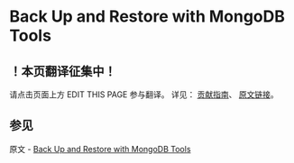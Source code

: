 # Back Up and Restore with MongoDB Tools

## ！本页翻译征集中！

请点击页面上方 EDIT THIS PAGE 参与翻译。
详见：
[贡献指南]( https://github.com/JinMuInfo/MongoDB-Manual-zh/blob/master/CONTRIBUTING.md )、
[原文链接](  https://docs.mongodb.com/manual/tutorial/backup-and-restore-tools/  )。

## 参见

原文 - [Back Up and Restore with MongoDB Tools]( https://docs.mongodb.com/manual/tutorial/backup-and-restore-tools/ )

